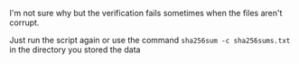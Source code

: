 I'm not sure why but the verification fails sometimes when the files aren't corrupt.

Just run the script again or use the command `sha256sum -c sha256sums.txt`
in the directory you stored the data